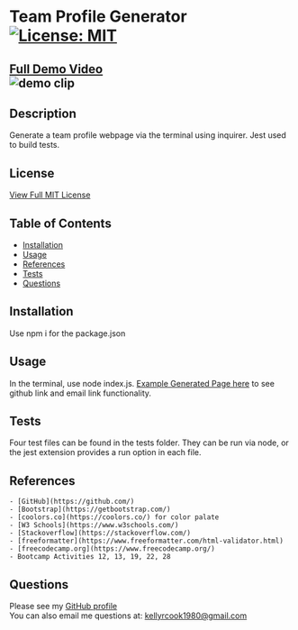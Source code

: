 
  # Team Profile Generator [![License: MIT](https://img.shields.io/badge/License-MIT-yellow.svg)](https://opensource.org/licenses/MIT)  

  [Full Demo Video](https://drive.google.com/file/d/1C0_Ap6NoSQGz_bWzNQT3QVeXz9zwfSvE/view)  
  ![demo clip](src\TPGgif.gif)
---
  ## Description
   Generate a team profile webpage via the terminal using inquirer. Jest used to build tests.

  ## License
   [View Full MIT License](https://opensource.org/licenses/MIT)

  ## Table of Contents

  * [Installation](#installation)
  * [Usage](#usage)
  * [References](#contributing)
  * [Tests](#tests)
  * [Questions](#questions)


  ## Installation
   Use npm i for the package.json

  ## Usage

   In the terminal, use node index.js. [Example Generated Page here](https://krcook1980.github.io/Team-Profile-Generator) to see github link and email link functionality.

  ## Tests
   Four test files can be found in the tests folder. They can be run via node, or the jest extension provides a run option in each file.

   ## References
    - [GitHub](https://github.com/)
    - [Bootstrap](https://getbootstrap.com/)
    - [coolors.co](https://coolors.co/) for color palate
    - [W3 Schools](https://www.w3schools.com/)
    - [Stackoverflow](https://stackoverflow.com/)
    - [freeformatter](https://www.freeformatter.com/html-validator.html)
    - [freecodecamp.org](https://www.freecodecamp.org/)
    - Bootcamp Activities 12, 13, 19, 22, 28

  ## Questions
   Please see my [GitHub profile](https://github.com/krcook1980)  
   You can also email me questions at: kellyrcook1980@gmail.com

